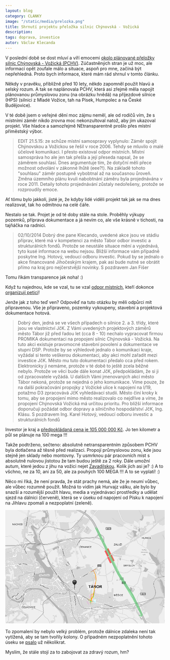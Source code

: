 ```yaml
---
layout: blog
category: CLANKY
image: "/static/media/prelozka.png"
title: Shrnutí projektu přeložka silnic Chýnovská - Vožická
description:
tags: doprava, investice
autor: Václav Klecanda
---
```



V poslední době se dost mluví a víří emocemi [okolo plánované přeložky silnic Chýnovská - Vožická (PCHV)](http://www.taborcz.eu/dp/p1=11859&id_ktg=2073).
Zúčastněných stran je už moc, ale informací opět zoufale málo a situace, aspoň pro mne, začíná být nepřehledná.
Proto bych informace, které mám rád shrnul v tomto článku.

Někdy v pravěku, přibližně před 10 lety, někdo zapomněl použít hlavü a selský rozum.
A tak se naplánovala PCHV, která asi zřejmě měla napojit plánovanou průmyslovou zonu (na obrázku hnědá)
na příjezdové silnice (HPS) (silnici z Mladé Vožice, tah na Písek, Humpolec a na České Budějovice).

V té době jsem o veřejné dění moc zájmu neměl, ale od rodičů vím,
že s místními záměr nikdo zrovna moc nekonzultoval natož, aby jim ukazoval projekt.
Vše hladce a samozřejmě NEtransparentně prošlo přes místní přiměstský výbor.

> EDIT 21.5.15: ze schůze místní samospravy vyplynulo:
> Záměr spojit Chýnovskou a Vožickou se řešil v roce 2006.
> Tehdy se mluvilo o malé účelové komunikaci. I přesto existoval odpor místních.
> Místní samospráva ho ale jen tak přešla a její přeseda napsal, že se záměrem souhlasí.
> Dnes argumentuje tím, že dotyční měli přece možnost odvolání v zákonné lhůtě (eee?!).
> Na základě tohoto "souhlasu" záměr postupně vybobtnal až na současnou ůroveň.
> Změna územního plánu kvuli nabobtnání záměru byla projednávána v roce 2011.
> Detaily tohoto projednávání zůstaly nedořešeny, protože se rozproudily emoce.

Ať tömu bylo jakkoli, jisté je, že kdyby lidé viděli projekt tak jak se ma dnes realizovat, tak ho odmítnou na celé čáře.

Nestalo se tak. Projet je od té doby stále na stole.
Proběhly výkupy pozemků, příprava dokumentace a já nevím co, ale vše krásně v tichosti, na tajňáčka na radnici.

> 02/10/2014
> Dobrý dne pane Klecando,
> uvedené akce jsou ve stádiu příprav, které má v kompetenci za město Tábor odbor investic a strukturálních fondů.
> Protože se neustále situace mění a vyjednává, tyto kusé informace na webu nejsou.
> Bližší informace vám případně poskytne Ing. Hotový, vedoucí odboru investic.
> Pokud by se jednalo o akce financované Jihočeským krajem, pak asi bude nutné se obrátit přímo na kraj pro nejčerstvější novinky.
> S pozdravem Jan Fišer

Tomu říkám transparence jak noha! :)

Když tu najednou, kde se vzal, tu se vzal [odpor místních](https://www.facebook.com/neobchvatumesic),
kteří dokonce [organizují petici](http://www.petice24.com/proti_dopravnimu_napojeni_prmyslove_zony_tabor_vychod_voicka)!

Jenže jak z toho teď ven? Odpověď na tuto otázku by měli odpůrci mít připravenou.
Vše je připraveno, pozemky vykoupeny, stavební a projektová dokumentace hotová.

> Dobrý den,
> jedná se ve všech případech o silnice 2. a 3. třídy, které jsou ve vlastnictví JčK. Z Vámi uvedených projektových záměrů město Tábor již před řadou let (cca 8 - 10) nechalo vypracovat firmou PROMIKA  dokumentaci na propojení silnic Chýnovská - Vožická. Na tuto akci existuje pravomocné stavební povolení a dokumentace ve stupni DSP. Protože by se výhledově jednalo o komunikaci kraje, vyžádal si tento veškerou dokumentaci, aby akci mohl zařadit mezi investice JčK. Město mu tuto dokumentaci předalo cca před rokem. Elektronicky ji nemáme, protože v té době to ještě zcela běžné nebylo. Protože ve věci bude dále konat JčK, předpokládám, že si ji od zpracovatele vyžádá.
> U dalších Vámi jmenovaných akcí město Tábor nekoná, protože se nejedná o jeho komunikace. Víme pouze, že na další pokračování propojky z Vožické ulice k napojení na I/19, potažmo D3 zpracovává JčK vyhledávací studii.
> Město činí kroky k tomu, aby se propojení mimo město realizovalo co nejdříve a víme, že propojení Chýnovská Vožická má určitou prioritu. Pro bližší informace doporučuji požádat odbor dopravy a silničního hospodářství JčK, Ing. Klásu.
> S pozdravem Ing. Karel Hotový, vedoucí odboru investic a strukturálních fondů

Investor je kraj a [předpokládaná cena je 105 000 000 Kč](http://www.taborcz.eu/VismoOnline_ActionScripts/File.ashx?id_org=16470&id_dokumenty=2850).
Jo ten kilometr a půl se plánuje na 100 mega !!!

Takže podtrženo, sečteno: absolutně netransparentním způsobem PCHV byla dotlačena až těsně před realizaci.
Propojí průmyslovou zonu, kde jsou stejně jen sklady nebo montovny.
Ty usmrknou pár pracovních míst s absolutně nulovou jistotou že tam budou ještě za 2 roky.
Dále umožní autum, které jedou z jihu na vožici nejet [Zavadilskou](http://www.mapy.cz/zakladni?x=14.6850300&y=49.4128021&z=17&source=pubt&id=15270757).
Kolik jich asi je? :)
A to všchno, ne za 10, ani za 50, ale za pouhých 100 MEGA !!! A to se vyplatí! :)

Něco mi říká, že není pravda, že stát prachy nemá, ale že je neumí vůbec, ale vůbec rozumně použít.
Možná to vidím jak Hurvajz válku, ale bylo by snazší a rozumější použít hlavu, media a vyjednávací prostředky
a udělat sjezd na dálnici (červeně), která se v úseku od napojení od Písku k napojení na Jihlavu zpomalí a nezpoplatní (zeleně).

![Sjezd, co to všechno vyřeší](/static/media/sjezd.png)

To zpomalení by nebylo velký problém, protože dálnice zdaleka není tak vytížená, aby se tam tvořily kolony.
O případném nezpoplatnění tohoto úseku se [psalo](http://ekonomika.idnes.cz/tok-navrhne-pet-useku-dalnic-kde-se-nebude-platit-mytne-pg1-/eko-doprava.aspx?c=A150510_120110_domaci_cen) už několikrat.

Myslím, že stále stojí za to zabojovat za zdravý rozum, hm?
